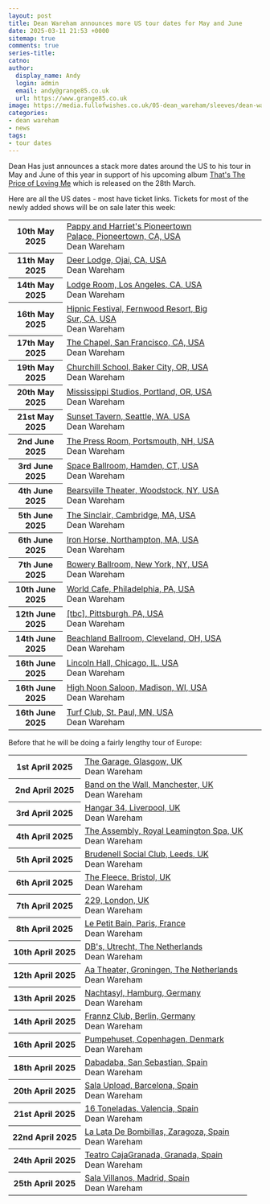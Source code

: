```yaml
---
layout: post
title: Dean Wareham announces more US tour dates for May and June
date: 2025-03-11 21:53 +0000
sitemap: true
comments: true
series-title:
catno:
author:
  display_name: Andy
  login: admin
  email: andy@grange85.co.uk
  url: https://www.grange85.co.uk
image: https://media.fullofwishes.co.uk/05-dean_wareham/sleeves/dean-wareham-thats-the-price.jpg
categories:
- dean wareham
- news
tags:
- tour dates
---
```

Dean Has just announces a stack more dates around the US to his tour in May and June of this year in support of his upcoming album [That's The Price of Loving Me](/2025/01/09/dean-wareham-announces-new-solo-album-that-s-the-price-of-loving-me/) which is released on the 28th March.

Here are all the US dates - most have ticket links. Tickets for most of the newly added shows will be on sale later this week:

<table>
      <tr>
        <th>10th May 2025</th>
        <td><a href="/database/dean-and-britta/shows/dean-wareham-2025-05-10-pappy-and-harriets-pioneertown-palace-pioneertown-ca-usa/">Pappy and Harriet's Pioneertown Palace,&nbsp;Pioneertown,&nbsp;CA,&nbsp;USA</a><br/>
          <span class="show-details">Dean Wareham</span>
        </td>
      </tr>
      <tr>
        <th>11th May 2025</th>
        <td><a href="/database/dean-and-britta/shows/dean-wareham-2025-05-11-deer-lodge-ojai-ca-usa/">Deer Lodge,&nbsp;Ojai,&nbsp;CA,&nbsp;USA</a><br/>
          <span class="show-details">Dean Wareham</span>
        </td>
      </tr>
      <tr>
        <th>14th May 2025</th>
        <td><a href="/database/dean-and-britta/shows/dean-wareham-2025-05-14-lodge-room-los-angeles-ca-usa/">Lodge Room,&nbsp;Los Angeles,&nbsp;CA,&nbsp;USA</a><br/>
          <span class="show-details">Dean Wareham</span>
        </td>
      </tr>
      <tr>
        <th>16th May 2025</th>
        <td><a href="/database/dean-and-britta/shows/dean-wareham-2025-05-16-hipnic-festival-fernwood-resort-big-sur-ca-usa/">Hipnic Festival,&nbsp;Fernwood Resort,&nbsp;Big Sur,&nbsp;CA,&nbsp;USA</a><br/>
          <span class="show-details">Dean Wareham</span>
        </td>
      </tr>
      <tr>
        <th>17th May 2025</th>
        <td><a href="/database/dean-and-britta/shows/dean-wareham-2025-05-17-the-chapel-san-francisco-ca-usa/">The Chapel,&nbsp;San Francisco,&nbsp;CA,&nbsp;USA</a><br/>
          <span class="show-details">Dean Wareham</span>
        </td>
      </tr>
      <tr>
        <th>19th May 2025</th>
        <td><a href="/database/dean-and-britta/shows/dean-wareham-2025-05-19-churchill-school-baker-city-or-usa/">Churchill School,&nbsp;Baker City,&nbsp;OR,&nbsp;USA</a><br/>
          <span class="show-details">Dean Wareham</span>
        </td>
      </tr>
      <tr>
        <th>20th May 2025</th>
        <td><a href="/database/dean-and-britta/shows/dean-wareham-2025-05-20-mississippi-studios-portland-or-usa/">Mississippi Studios,&nbsp;Portland,&nbsp;OR,&nbsp;USA</a><br/>
          <span class="show-details">Dean Wareham</span>
        </td>
      </tr>
      <tr>
        <th>21st May 2025</th>
        <td><a href="/database/dean-and-britta/shows/dean-wareham-2025-05-21-sunset-tavern-seattle-wa-usa/">Sunset Tavern,&nbsp;Seattle,&nbsp;WA,&nbsp;USA</a><br/>
          <span class="show-details">Dean Wareham</span>
        </td>
      </tr>
      <tr>
        <th>2nd June 2025</th>
        <td><a href="/database/dean-and-britta/shows/dean-wareham-2025-06-02-the-press-room-portsmouth-nh-usa/">The Press Room,&nbsp;Portsmouth,&nbsp;NH,&nbsp;USA</a><br/>
          <span class="show-details">Dean Wareham</span>
        </td>
      </tr>
      <tr>
        <th>3rd June 2025</th>
        <td><a href="/database/dean-and-britta/shows/dean-wareham-2025-06-03-space-ballroom-hamden-ct-usa/">Space Ballroom,&nbsp;Hamden,&nbsp;CT,&nbsp;USA</a><br/>
          <span class="show-details">Dean Wareham</span>
        </td>
      </tr>
      <tr>
        <th>4th June 2025</th>
        <td><a href="/database/dean-and-britta/shows/dean-wareham-2025-06-04-bearsville-theater-woodstock-ny-usa/">Bearsville Theater,&nbsp;Woodstock,&nbsp;NY,&nbsp;USA</a><br/>
          <span class="show-details">Dean Wareham</span>
        </td>
      </tr>
      <tr>
        <th>5th June 2025</th>
        <td><a href="/database/dean-and-britta/shows/dean-wareham-2025-06-05-the-sinclair-cambridge-ma-usa/">The Sinclair,&nbsp;Cambridge,&nbsp;MA,&nbsp;USA</a><br/>
          <span class="show-details">Dean Wareham</span>
        </td>
      </tr>
      <tr>
        <th>6th June 2025</th>
        <td><a href="/database/dean-and-britta/shows/dean-wareham-2025-06-06-iron-horse-northampton-ma-usa/">Iron Horse,&nbsp;Northampton,&nbsp;MA,&nbsp;USA</a><br/>
          <span class="show-details">Dean Wareham</span>
        </td>
      </tr>
      <tr>
        <th>7th June 2025</th>
        <td><a href="/database/dean-and-britta/shows/dean-wareham-2025-06-07-bowery-ballroom-new-york-ny-usa/">Bowery Ballroom,&nbsp;New York,&nbsp;NY,&nbsp;USA</a><br/>
          <span class="show-details">Dean Wareham</span>
        </td>
      </tr>
      <tr>
        <th>10th June 2025</th>
        <td><a href="/database/dean-and-britta/shows/dean-wareham-2025-06-10-world-cafe-philadelphia-pa-usa/">World Cafe,&nbsp;Philadelphia,&nbsp;PA,&nbsp;USA</a><br/>
          <span class="show-details">Dean Wareham</span>
        </td>
      </tr>
      <tr>
        <th>12th June 2025</th>
        <td><a href="/database/dean-and-britta/shows/dean-wareham-2025-06-12-pittsburgh-pa-usa/">[tbc],&nbsp;Pittsburgh,&nbsp;PA,&nbsp;USA</a><br/>
          <span class="show-details">Dean Wareham</span>
        </td>
      </tr>
      <tr>
        <th>14th June 2025</th>
        <td><a href="/database/dean-and-britta/shows/dean-wareham-2025-06-14-beachland-ballroom-cleveland-oh-usa/">Beachland Ballroom,&nbsp;Cleveland,&nbsp;OH,&nbsp;USA</a><br/>
          <span class="show-details">Dean Wareham</span>
        </td>
      </tr>
      <tr>
        <th>16th June 2025</th>
        <td><a href="/database/dean-and-britta/shows/dean-wareham-2025-06-16-lincoln-hall-chicago-il-usa/">Lincoln Hall,&nbsp;Chicago,&nbsp;IL,&nbsp;USA</a><br/>
          <span class="show-details">Dean Wareham</span>
        </td>
      </tr>
      <tr>
        <th>16th June 2025</th>
        <td><a href="/database/dean-and-britta/shows/dean-wareham-2025-06-16-high-noon-saloon-madison-wi-usa/">High Noon Saloon,&nbsp;Madison,&nbsp;WI,&nbsp;USA</a><br/>
          <span class="show-details">Dean Wareham</span>
        </td>
      </tr>
      <tr>
        <th>16th June 2025</th>
        <td><a href="/database/dean-and-britta/shows/dean-wareham-2025-06-16-turf-club-st-paul-mn-usa/">Turf Club,&nbsp;St. Paul,&nbsp;MN,&nbsp;USA</a><br/>
          <span class="show-details">Dean Wareham</span>
        </td>
      </tr>
</table>


Before that he will be doing a fairly lengthy tour of Europe:

<table>
      <tr>
        <th>1st April 2025</th>
        <td><a href="/database/dean-and-britta/shows/dean-wareham-2025-04-01-the-garage-glasgow-uk/">The Garage,&nbsp;Glasgow,&nbsp;UK</a><br/>
          <span class="show-details">Dean Wareham</span>
        </td>
      </tr>
      <tr>
        <th>2nd April 2025</th>
        <td><a href="/database/dean-and-britta/shows/dean-wareham-2025-04-02-band-on-the-wall-manchester-uk/">Band on the Wall,&nbsp;Manchester,&nbsp;UK</a><br/>
          <span class="show-details">Dean Wareham</span>
        </td>
      </tr>
      <tr>
        <th>3rd April 2025</th>
        <td><a href="/database/dean-and-britta/shows/dean-wareham-2025-04-03-hangar-34-liverpool-uk/">Hangar 34,&nbsp;Liverpool,&nbsp;UK</a><br/>
          <span class="show-details">Dean Wareham</span>
        </td>
      </tr>
      <tr>
        <th>4th April 2025</th>
        <td><a href="/database/dean-and-britta/shows/dean-wareham-2025-04-04-the-assembly-royal-leamington-spa-uk/">The Assembly,&nbsp;Royal Leamington Spa,&nbsp;UK</a><br/>
          <span class="show-details">Dean Wareham</span>
        </td>
      </tr>
      <tr>
        <th>5th April 2025</th>
        <td><a href="/database/dean-and-britta/shows/dean-wareham-2025-04-05-brudenell-social-club-leeds-uk/">Brudenell Social Club,&nbsp;Leeds,&nbsp;UK</a><br/>
          <span class="show-details">Dean Wareham</span>
        </td>
      </tr>
      <tr>
        <th>6th April 2025</th>
        <td><a href="/database/dean-and-britta/shows/dean-wareham-2025-04-06-the-fleece-bristol-uk/">The Fleece. Bristol,&nbsp;UK</a><br/>
          <span class="show-details">Dean Wareham</span>
        </td>
      </tr>
      <tr>
        <th>7th April 2025</th>
        <td><a href="/database/dean-and-britta/shows/dean-wareham-2025-04-07-229-london-uk/">229,&nbsp;London,&nbsp;UK</a><br/>
          <span class="show-details">Dean Wareham</span>
        </td>
      </tr>
      <tr>
        <th>8th April 2025</th>
        <td><a href="/database/dean-and-britta/shows/dean-wareham-2025-04-08-le-petit-bain-paris-france/">Le Petit Bain,&nbsp;Paris,&nbsp;France</a><br/>
          <span class="show-details">Dean Wareham</span>
        </td>
      </tr>
      <tr>
        <th>10th April 2025</th>
        <td><a href="/database/dean-and-britta/shows/dean-wareham-2025-04-10-dbs-utrecht-the-netherlands/">DB's,&nbsp;Utrecht,&nbsp;The Netherlands</a><br/>
          <span class="show-details">Dean Wareham</span>
        </td>
      </tr>
      <tr>
        <th>12th April 2025</th>
        <td><a href="/database/dean-and-britta/shows/dean-wareham-2025-04-12-aa-theater-groningen-the-netherlands/">Aa Theater,&nbsp;Groningen,&nbsp;The Netherlands</a><br/>
          <span class="show-details">Dean Wareham</span>
        </td>
      </tr>
      <tr>
        <th>13th April 2025</th>
        <td><a href="/database/dean-and-britta/shows/dean-wareham-2025-04-13-nachtasyl-hamburg-germany/">Nachtasyl,&nbsp;Hamburg,&nbsp;Germany</a><br/>
          <span class="show-details">Dean Wareham</span>
        </td>
      </tr>
      <tr>
        <th>14th April 2025</th>
        <td><a href="/database/dean-and-britta/shows/dean-wareham-2025-04-14-frannz-club-berlin-germany/">Frannz Club,&nbsp;Berlin,&nbsp;Germany</a><br/>
          <span class="show-details">Dean Wareham</span>
        </td>
      </tr>
      <tr>
        <th>16th April 2025</th>
        <td><a href="/database/dean-and-britta/shows/dean-wareham-2025-04-16-pumpehuset-copenhagen-denmark/">Pumpehuset,&nbsp;Copenhagen,&nbsp;Denmark</a><br/>
          <span class="show-details">Dean Wareham</span>
        </td>
      </tr>
      <tr>
        <th>18th April 2025</th>
        <td><a href="/database/dean-and-britta/shows/dean-wareham-2025-04-18-dabadaba-san-sebastian-spain/">Dabadaba,&nbsp;San Sebastian,&nbsp;Spain</a><br/>
          <span class="show-details">Dean Wareham</span>
        </td>
      </tr>
      <tr>
        <th>20th April 2025</th>
        <td><a href="/database/dean-and-britta/shows/dean-wareham-2025-04-20-sala-upload-barcelona-spain/">Sala Upload,&nbsp;Barcelona,&nbsp;Spain</a><br/>
          <span class="show-details">Dean Wareham</span>
        </td>
      </tr>
      <tr>
        <th>21st April 2025</th>
        <td><a href="/database/dean-and-britta/shows/dean-wareham-2025-04-21-16-toneladas-valencia-spain/">16 Toneladas,&nbsp;Valencia,&nbsp;Spain</a><br/>
          <span class="show-details">Dean Wareham</span>
        </td>
      </tr>
      <tr>
        <th>22nd April 2025</th>
        <td><a href="/database/dean-and-britta/shows/dean-wareham-2025-04-22-la-lata-de-bombillas-zaragoza-spain/">La Lata De Bombillas,&nbsp;Zaragoza,&nbsp;Spain</a><br/>
          <span class="show-details">Dean Wareham</span>
        </td>
      </tr>
      <tr>
        <th>24th April 2025</th>
        <td><a href="/database/dean-and-britta/shows/dean-wareham-2025-04-24-teatro-cajagranada-granada-spain/">Teatro CajaGranada,&nbsp;Granada,&nbsp;Spain</a><br/>
          <span class="show-details">Dean Wareham</span>
        </td>
      </tr>
      <tr>
        <th>25th April 2025</th>
        <td><a href="/database/dean-and-britta/shows/dean-wareham-2025-04-25-sala-villanos-madrid-spain/">Sala Villanos,&nbsp;Madrid,&nbsp;Spain</a><br/>
          <span class="show-details">Dean Wareham</span>
        </td>
      </tr>
</table>
